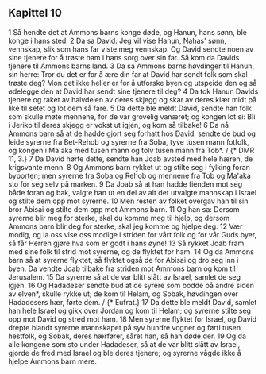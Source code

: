 ## Kapittel 10

1 Så hendte det at Ammons barns konge døde, og Hanun, hans sønn, ble konge i hans sted.
2 Da sa David: Jeg vil vise Hanun, Nahas' sønn, vennskap, slik som hans far viste meg vennskap. Og David sendte noen av sine tjenere for å trøste ham i hans sorg over sin far. Så kom da Davids tjenere til Ammons barns land.
3 Da sa Ammons barns høvdinger til Hanun, sin herre: Tror du det er for å ære din far at David har sendt folk som skal trøste deg? Mon det ikke heller er for å utforske byen og utspeide den og så ødelegge den at David har sendt sine tjenere til deg?
4 Da tok Hanun Davids tjenere og raket av halvdelen av deres skjegg og skar av deres klær midt på like til setet og lot dem så fare.
5 Da dette ble meldt David, sendte han folk som skulle møte mennene, for de var grovelig vanæret; og kongen lot si: Bli i Jeriko til deres skjegg er vokst ut igjen, og kom så tilbake!
6 Da nå Ammons barn så at de hadde gjort seg forhatt hos David, sendte de bud og leide syrerne fra Bet-Rehob og syrerne fra Soba, tyve tusen mann fotfolk, og kongen i Ma'aka med tusen mann og tolv tusen mann fra Tob*. / {* DMR 11, 3.}
7 Da David hørte dette, sendte han Joab avsted med hele hæren, de krigsvante menn.
8 Og Ammons barn rykket ut og stilte seg i fylking foran byporten; men syrerne fra Soba og Rehob og mennene fra Tob og Ma'aka sto for seg selv på marken.
9 Da Joab så at han hadde fienden mot seg både foran og bak, valgte han ut en del av alt det utvalgte mannskap i Israel og stilte dem opp mot syrerne.
10 Men resten av folket overgav han til sin bror Abisai og stilte dem opp mot Ammons barn.
11 Og han sa: Dersom syrerne blir meg for sterke, skal du komme meg til hjelp, og dersom Ammons barn blir deg for sterke, skal jeg komme og hjelpe deg.
12 Vær modig, og la oss vise oss modige i striden for vårt folk og for vår Guds byer, så får Herren gjøre hva som er godt i hans øyne!
13 Så rykket Joab fram med sine folk til strid mot syrerne, og de flyktet for ham.
14 Og da Ammons barn så at syrerne flyktet, så flyktet også de for Abisai og dro seg inn i byen. Da vendte Joab tilbake fra striden mot Ammons barn og kom til Jerusalem.
15 Da syrerne så at de var blitt slått av Israel, samlet de seg igjen.
16 Og Hadadeser sendte bud at de syrere som bodde på andre siden av elven*, skulle rykke ut; de kom til Helam, og Sobak, høvdingen over Hadadesers hær, førte dem. / {* Eufrat.}
17 Da dette ble meldt David, samlet han hele Israel og gikk over Jordan og kom til Helam; og syrerne stilte seg opp mot David og stred mot ham.
18 Men syrerne flyktet for Israel, og David drepte blandt syrerne mannskapet på syv hundre vogner og førti tusen hestfolk, og Sobak, deres hærfører, såret han, så han døde der.
19 Og da alle kongene som sto under Hadadeser, så at de var blitt slått av Israel, gjorde de fred med Israel og ble deres tjenere; og syrerne vågde ikke å hjelpe Ammons barn mere.
